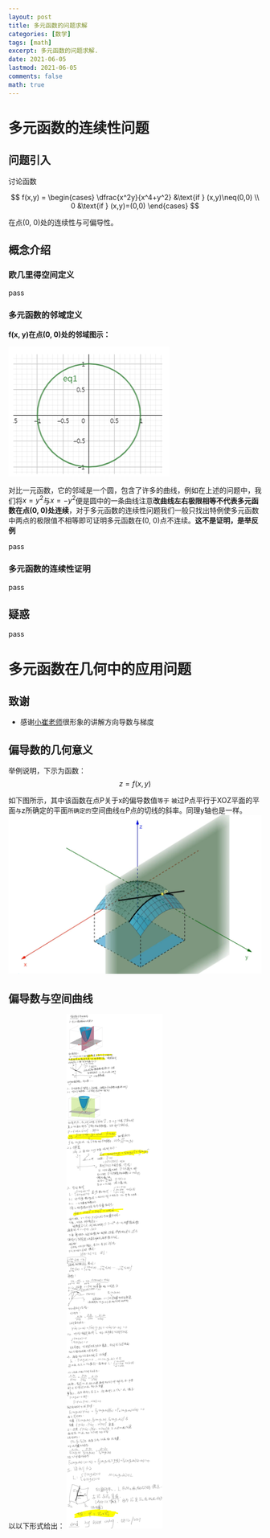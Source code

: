 ```yaml
---
layout: post
title: 多元函数的问题求解
categories: [数学]
tags: [math]
excerpt: 多元函数的问题求解.
date: 2021-06-05
lastmod: 2021-06-05
comments: false
math: true
---
```

# 多元函数的连续性问题

## 问题引入

讨论函数

$$
f(x,y) = \begin{cases}
   \dfrac{x^2y}{x^4+y^2} &\text{if } (x,y)\neq(0,0) \\
   0 &\text{if } (x,y)=(0,0)
\end{cases}
$$

在点(0, 0)处的连续性与可偏导性。

## 概念介绍

### 欧几里得空间定义

pass

### 多元函数的邻域定义

**f(x, y)在点(0, 0)处的邻域图示：**

![邻域图示](/assets/img/post/20210605math/1.png)

对比一元函数，它的邻域是一个圆，包含了许多的曲线，例如在上述的问题中，我们将$x=y^2$与$x=-y^2$便是圆中的一条曲线注意**改曲线左右极限相等不代表多元函数在点(0, 0)处连续**，对于多元函数的连续性问题我们一般只找出特例使多元函数中两点的极限值不相等即可证明多元函数在(0, 0)点不连续。**这不是证明，是举反例**

pass

### 多元函数的连续性证明

pass

## 疑惑

pass

# 多元函数在几何中的应用问题
## 致谢
* 感谢[小崔老师](https://www.bilibili.com/video/BV1uZ4y1L7bB?from=search&seid=345248238574991864)很形象的讲解方向导数与梯度


## 偏导数的几何意义
举例说明，下示为函数：
$$
z=f(x,y)
$$

如下图所示，其中该函数在点P关于x的偏导数值`等于` `被`过P点平行于XOZ平面的平面`与`z所确定的平面`所确定的`空间曲线`在`P点的切线的斜率。同理y轴也是一样。
![图示](/assets/img/post/20210605math/2.png)

## 偏导数与空间曲线
以以下形式给出：
![math](/assets/img/post/20210605math/math.jpg) 
